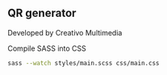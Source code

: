 ## QR generator

Developed by Creativo Multimedia

Compile SASS into CSS
```sh
sass --watch styles/main.scss css/main.css
```